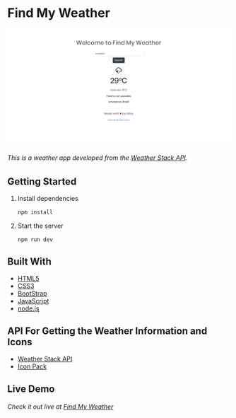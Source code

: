 # Find My Weather

![Weather App image](https://github.com/niloyKGhosh/weather-app/blob/master/Weather-App.png)

###### This is a weather app developed from the [Weather Stack API](https://weatherstack.com/).

## Getting Started

1. Install dependencies
    ```bash
    npm install
    ```
2. Start the server

    ```bash
    npm run dev
    ```

## Built With

-   [HTML5](https://developer.mozilla.org/en-US/docs/Web/Guide/HTML/HTML5)
-   [CSS3](https://developer.mozilla.org/en-US/docs/Web/CSS)
-   [BootStrap](https://getbootstrap.com/docs/4.4/getting-started/introduction/)
-   [JavaScript](https://developer.mozilla.org/en-US/docs/Web/JavaScript)
-   [node.js](https://nodejs.org/en/docs/)

## API For Getting the Weather Information and Icons

-   [Weather Stack API](https://weatherstack.com/)
-   [Icon Pack](https://erikflowers.github.io/weather-icons/)

## Live Demo

###### Check it out live at [Find My Weather](https://nghosh-weather-app.herokuapp.com/)
